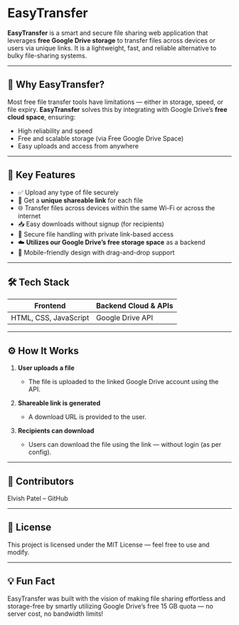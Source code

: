 # EasyTransfer

**EasyTransfer** is a smart and secure file sharing web application that leverages **free Google Drive storage** to transfer files across devices or users via unique links. It is a lightweight, fast, and reliable alternative to bulky file-sharing systems.

---

## 🌟 Why EasyTransfer?

Most free file transfer tools have limitations — either in storage, speed, or file expiry. **EasyTransfer** solves this by integrating with Google Drive’s **free cloud space**, ensuring:

- High reliability and speed
- Free and scalable storage (via Free Google Drive Space)
- Easy uploads and access from anywhere

---

## 📂 Key Features

- ✅ Upload any type of file securely
- 🔗 Get a **unique shareable link** for each file
- 🌐 Transfer files across devices within the same Wi-Fi or across the internet
- 📥 Easy downloads without signup (for recipients)
- 🔐 Secure file handling with private link-based access
- ☁️ **Utilizes our Google Drive’s free storage space** as a backend
- 📱 Mobile-friendly design with drag-and-drop support

---

## 🛠️ Tech Stack

| Frontend           | Backend Cloud & APIs   |
|--------------------|------------------------|
| HTML, CSS, JavaScript | Google Drive API  |

---

## ⚙️ How It Works

1. **User uploads a file**
   - The file is uploaded to the linked Google Drive account using the API.

2. **Shareable link is generated**
   - A download URL is provided to the user.

4. **Recipients can download**
   - Users can download the file using the link — without login (as per config).


---

## 🙌 Contributors
Elvish Patel – GitHub

---

## 📄 License
This project is licensed under the MIT License — feel free to use and modify.

---

## 💡 Fun Fact
EasyTransfer was built with the vision of making file sharing effortless and storage-free by smartly utilizing Google Drive’s free 15 GB quota — no server cost, no bandwidth limits!
